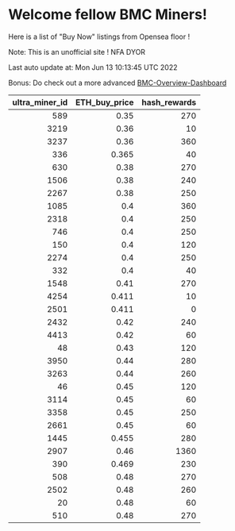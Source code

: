 # Welcome fellow BMC Miners!
Here is a list of "Buy Now" listings from Opensea floor !

Note: This is an unofficial site ! NFA DYOR

Last auto update at: Mon Jun 13 10:13:45 UTC 2022

Bonus: Do check out a more advanced [BMC-Overview-Dashboard](https://dune.com/defifunk/BMC-Overview-Dashboard)


|   ultra_miner_id |   ETH_buy_price |   hash_rewards |
|-----------------:|----------------:|---------------:|
|              589 |           0.35  |            270 |
|             3219 |           0.36  |             10 |
|             3237 |           0.36  |            360 |
|              336 |           0.365 |             40 |
|              630 |           0.38  |            270 |
|             1506 |           0.38  |            240 |
|             2267 |           0.38  |            250 |
|             1085 |           0.4   |            360 |
|             2318 |           0.4   |            250 |
|              746 |           0.4   |            250 |
|              150 |           0.4   |            120 |
|             2274 |           0.4   |            250 |
|              332 |           0.4   |             40 |
|             1548 |           0.41  |            270 |
|             4254 |           0.411 |             10 |
|             2501 |           0.411 |              0 |
|             2432 |           0.42  |            240 |
|             4413 |           0.42  |             60 |
|               48 |           0.43  |            120 |
|             3950 |           0.44  |            280 |
|             3263 |           0.44  |            260 |
|               46 |           0.45  |            120 |
|             3114 |           0.45  |             60 |
|             3358 |           0.45  |            250 |
|             2661 |           0.45  |             60 |
|             1445 |           0.455 |            280 |
|             2907 |           0.46  |           1360 |
|              390 |           0.469 |            230 |
|              508 |           0.48  |            270 |
|             2502 |           0.48  |            260 |
|               20 |           0.48  |             60 |
|              510 |           0.48  |            270 |
